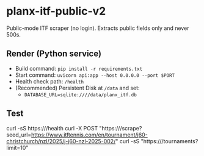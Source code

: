# planx-itf-public-v2

Public-mode ITF scraper (no login). Extracts public fields only and never 500s.

## Render (Python service)
- Build command: `pip install -r requirements.txt`
- Start command: `uvicorn api:app --host 0.0.0.0 --port $PORT`
- Health check path: `/health`
- (Recommended) Persistent Disk at `/data` and set:
  - `DATABASE_URL=sqlite:////data/planx_itf.db`

## Test
curl -sS https://<your-url>/health
curl -X POST "https://<your-url>/scrape?seed_url=https://www.itftennis.com/en/tournament/j60-christchurch/nzl/2025/j-j60-nzl-2025-002/"
curl -sS "https://<your-url>/tournaments?limit=10"

